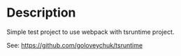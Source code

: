 # Description

Simple test project to use webpack with tsruntime project.

See: https://github.com/goloveychuk/tsruntime
